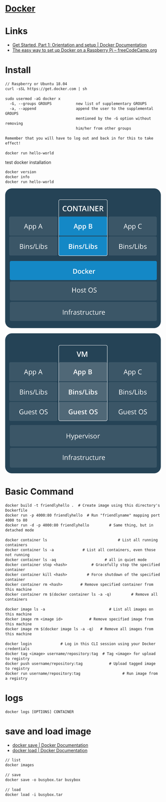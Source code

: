 # [Docker](https://www.docker.com/)

# Links

* [Get Started, Part 1: Orientation and setup | Docker Documentation](https://docs.docker.com/get-started/)
* [The easy way to set up Docker on a Raspberry Pi – freeCodeCamp.org](https://medium.freecodecamp.org/the-easy-way-to-set-up-docker-on-a-raspberry-pi-7d24ced073ef)

# Install

```
// Raspberry or Ubuntu 18.04
curl -sSL https://get.docker.com | sh

sudo usermod -aG docker x
  -G, --groups GROUPS           new list of supplementary GROUPS
  -a, --append                  append the user to the supplemental GROUPS
                                mentioned by the -G option without removing
                                him/her from other groups

Remember that you will have to log out and back in for this to take effect!

docker run hello-world
```

test docker installation

```
docker version
docker info
docker run hello-world
```
![Container](img/Container@2x.png)

![VM](img/VM@2x.png)

# Basic Command

```docker
docker build -t friendlyhello .  # Create image using this directory's Dockerfile
docker run -p 4000:80 friendlyhello  # Run "friendlyname" mapping port 4000 to 80
docker run -d -p 4000:80 friendlyhello         # Same thing, but in detached mode

docker container ls                                # List all running containers
docker container ls -a             # List all containers, even those not running
docker container ls -aq					     # all in quiet mode
docker container stop <hash>           # Gracefully stop the specified container
docker container kill <hash>         # Force shutdown of the specified container
docker container rm <hash>        # Remove specified container from this machine
docker container rm $(docker container ls -a -q)         # Remove all containers

docker image ls -a                             # List all images on this machine
docker image rm <image id>            # Remove specified image from this machine
docker image rm $(docker image ls -a -q)   # Remove all images from this machine

docker login             # Log in this CLI session using your Docker credentials
docker tag <image> username/repository:tag  # Tag <image> for upload to registry
docker push username/repository:tag            # Upload tagged image to registry
docker run username/repository:tag                   # Run image from a registry
```

# logs

```
docker logs [OPTIONS] CONTAINER
```

# save and load image

* [docker save | Docker Documentation](https://docs.docker.com/engine/reference/commandline/save/)
* [docker load | Docker Documentation](https://docs.docker.com/engine/reference/commandline/load/)

```
// list
docker images

// save
docker save -o busybox.tar busybox

// load
docker load -i busybox.tar
```

